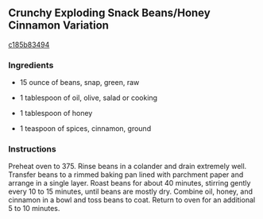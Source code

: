 ## Crunchy Exploding Snack Beans/Honey Cinnamon Variation

[c185b83494](http://www.food.com/recipe/crunchy-exploding-snack-beans-honey-cinnamon-variation-507649)

### Ingredients

 - 15 ounce of beans, snap, green, raw

 - 1 tablespoon of oil, olive, salad or cooking

 - 1 tablespoon of honey

 - 1 teaspoon of spices, cinnamon, ground

### Instructions

Preheat oven to 375. Rinse beans in a colander and drain extremely well. Transfer beans to a rimmed baking pan lined with parchment paper and arrange in a single layer. Roast beans for about 40 minutes, stirring gently every 10 to 15 minutes, until beans are mostly dry. Combine oil, honey, and cinnamon in a bowl and toss beans to coat. Return to oven for an additional 5 to 10 minutes.